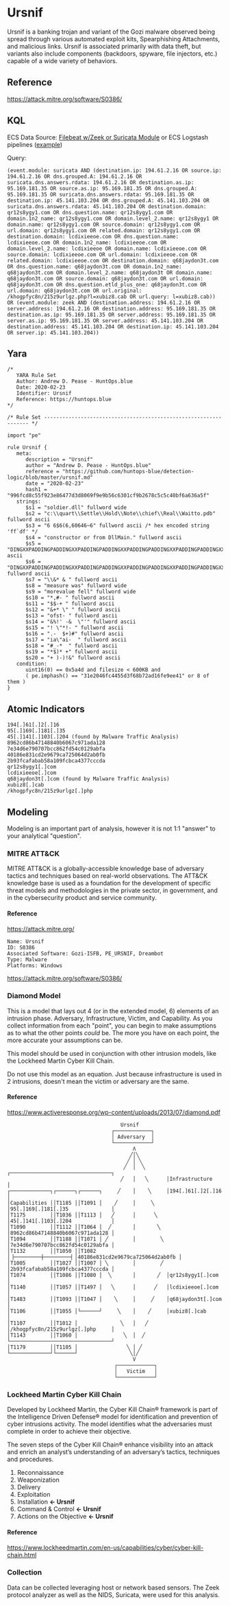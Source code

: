 # Ursnif
Ursnif is a banking trojan and variant of the Gozi malware observed being spread through various automated exploit kits, Spearphishing Attachments, and malicious links. Ursnif is associated primarily with data theft, but variants also include components (backdoors, spyware, file injectors, etc.) capable of a wide variety of behaviors.

## Reference
https://attack.mitre.org/software/S0386/

## KQL
ECS Data Source: [Filebeat w/Zeek or Suricata Module](https://www.elastic.co/beats/filebeat) or ECS Logstash pipelines ([example](https://github.com/rocknsm/rock-dashboards/tree/master/ecs-configuration/logstash/conf.d))

Query:
```
(event.module: suricata AND (destination.ip: 194.61.2.16 OR source.ip: 194.61.2.16 OR dns.grouped.A: 194.61.2.16 OR suricata.dns.answers.rdata: 194.61.2.16 OR destination.as.ip: 95.169.181.35 OR source.as.ip: 95.169.181.35 OR dns.grouped.A: 95.169.181.35 OR suricata.dns.answers.rdata: 95.169.181.35 OR destination.ip: 45.141.103.204 OR dns.grouped.A: 45.141.103.204 OR suricata.dns.answers.rdata: 45.141.103.204 OR destination.domain: qr12s8ygy1.com OR dns.question.name: qr12s8ygy1.com OR domain.1n2_name: qr12s8ygy1.com OR domain.level_2.name: qr12s8ygy1 OR domain.name: qr12s8ygy1.com OR source.domain: qr12s8ygy1.com OR url.domain: qr12s8ygy1.com OR related.domain: qr12s8ygy1.com OR destination.domain: lcdixieeoe.com OR dns.question.name: lcdixieeoe.com OR domain.1n2_name: lcdixieeoe.com OR domain.level_2.name: lcdixieeoe OR domain.name: lcdixieeoe.com OR source.domain: lcdixieeoe.com OR url.domain: lcdixieeoe.com OR related.domain: lcdixieeoe.com OR destination.domain: q68jaydon3t.com OR dns.question.name: q68jaydon3t.com OR domain.1n2_name: q68jaydon3t.com OR domain.level_2.name: q68jaydon3t OR domain.name: q68jaydon3t.com OR source.domain: q68jaydon3t.com OR url.domain: q68jaydon3t.com OR dns.question.etld_plus_one: q68jaydon3t.com OR url.domain: q68jaydon3t.com OR url.original: /khogpfyc8n/215z9urlgz.php?l=xubiz8.cab OR url.query: l=xubiz8.cab)) OR (event.module: zeek AND (destination.address: 194.61.2.16 OR server.address: 194.61.2.16 OR destination.address: 95.169.181.35 OR destination.as.ip: 95.169.181.35 OR server.address: 95.169.181.35 OR server.as.ip: 95.169.181.35 OR server.address: 45.141.103.204 OR destination.address: 45.141.103.204 OR destination.ip: 45.141.103.204 OR server.ip: 45.141.103.204))
```

## Yara
```
/*
   YARA Rule Set
   Author: Andrew D. Pease - HuntOps.blue
   Date: 2020-02-23
   Identifier: Ursnif
   Reference: https://huntops.blue
*/

/* Rule Set ----------------------------------------------------------------- */

import "pe"

rule Ursnif {
   meta:
      description = "Ursnif"
      author = "Andrew D. Pease - HuntOps.blue"
      reference = "https://github.com/huntops-blue/detection-logic/blob/master/ursnif.md"
      date = "2020-02-23"
      hash1 = "996fcd8c55f923e86477d3d8069f9e9b56c6301cf9b2678c5c5c40bf6a636a5f"
   strings:
      $s1 = "soldier.dll" fullword wide
      $s2 = "c:\\quart\\Settle\\Hold\\Note\\chief\\Real\\Waitto.pdb" fullword ascii
      $s3 = "6 6$6(6,60646~6" fullword ascii /* hex encoded string 'ff`df' */
      $s4 = "constructor or from DllMain." fullword ascii
      $s5 = "DINGXXPADDINGPADDINGXXPADDINGPADDINGXXPADDINGPADDINGXXPADDINGPADDINGXXPADDINGPADDINGXXPADDINGPADDINGXXPADDINGPADDINGXXPADDINGPAD" ascii
      $s6 = "DINGXXPADDINGPADDINGXXPADDINGPADDINGXXPADDINGPADDINGXXPADDINGPADDINGXXPADDINGPADDINGXXPADDINGPADDINGXXPADDINGPADDINGXXPADDING" fullword ascii
      $s7 = "\\&* & " fullword ascii
      $s8 = "measure was" fullword wide
      $s9 = "morevalue fell" fullword wide
      $s10 = "*,#- " fullword ascii
      $s11 = "$$-+ " fullword ascii
      $s12 = "&+* \" " fullword ascii
      $s13 = "ofst- " fullword ascii
      $s14 = "&%!' -&  \"'" fullword ascii
      $s15 = "! \"*!- " fullword ascii
      $s16 = ".-  $+)#" fullword ascii
      $s17 = "ia\"ai-  " fullword ascii
      $s18 = "#_-*  " fullword ascii
      $s19 = "*$)* +" fullword ascii
      $s20 = "+ )-)!&" fullword ascii
   condition:
      uint16(0) == 0x5a4d and filesize < 600KB and
      ( pe.imphash() == "31e2046fc4455d3f68b72ad16fe9ee41" or 8 of them )
}
```

## Atomic Indicators
```
194[.]61[.]2[.]16
95[.]169[.]181[.]35
45[.]141[.]103[.]204 (found by Malware Traffic Analysis)
8962cd86b47148840b6067c971ada128
7e34d6e790707bcc862fd54c0129abfa
40186e831cd2e9679ca725064d2ab0fb
2b93fcafabab58a109fcbca4377cccda
qr12s8ygy1[.]com
lcdixieeoe[.]com
q68jaydon3t[.]com (found by Malware Traffic Analysis)
xubiz8[.]cab
/khogpfyc8n/215z9urlgz[.]php
```

## Modeling
Modeling is an important part of analysis, however it is not 1:1 "answer" to your analytical "question".

### MITRE ATT&CK
MITRE ATT&CK is a globally-accessible knowledge base of adversary tactics and techniques based on real-world observations. The ATT&CK knowledge base is used as a foundation for the development of specific threat models and methodologies in the private sector, in government, and in the cybersecurity product and service community.

#### Reference
https://attack.mitre.org/

```
Name: Ursnif
ID: S0386
Associated Software: Gozi-ISFB, PE_URSNIF, Dreambot
Type: Malware
Platforms: Windows
```
https://attack.mitre.org/software/S0386/

### Diamond Model
This is a model that lays out 4 (or in the extended model, 6) elements of an intrusion phase. Adversary, Infrastructure, Victim, and Capability. As you collect information from each "point", you can begin to make assumptions as to what the other points _could_ be. The more you have on each point, the more accurate your assumptions can be.

This model should be used in conjunction with other intrusion models, like the Lockheed Martin Cyber Kill Chain.

Do not use this model as an equation. Just because infrastructure is used in 2 intrusions, doesn't mean the victim or adversary are the same.

#### Reference
https://www.activeresponse.org/wp-content/uploads/2013/07/diamond.pdf

```
                                     Ursnif
                                  ┌────────────┐                                      
                                  │ Adversary  │                                      
                                  └────────────┘                                      
                                         Λ                                             
                                        ╱│╲                                            
                                       ╱ │ ╲                                           
                                      ╱  │  ╲       ┌─────────────────────────────────┐
                                     ╱   │   ╲      │Infrastructure                   │
┌─────────────┐┌──────┐┌──────┐     ╱    │    ╲     │194[.]61[.]2[.]16                │
│Capabilities ││T1185 ││T1091 │    ╱     │     ╲    │95[.]169[.]181[.]35              │
│T1175        ││T1036 ││T1113 │   ╱      │      ╲   │45[.]141[.]103[.]204             │
│T1090        ││T1112 ││T1064 │  ╱       │       ╲  │8962cd86b47148840b6067c971ada128 │
│T1094        ││T1188 ││T1071 │ ╱        │        ╲ │7e34d6e790707bcc862fd54c0129abfa │
│T1132        ││T1050 ││T1082 │▕─────────┼─────────▏│40186e831cd2e9679ca725064d2ab0fb │
│T1005        ││T1027 ││T1007 │ ╲        │        ╱ │2b93fcafabab58a109fcbca4377cccda │
│T1074        ││T1086 ││T1080 │  ╲       │       ╱  │qr12s8ygy1[.]com                 │
│T1140        ││T1057 ││T1497 │   ╲      │      ╱   │lcdixieeoe[.]com                 │
│T1483        ││T1093 ││T1047 │    ╲     │     ╱    │q68jaydon3t[.]com                │
│T1106        ││T1055 │└──────┘     ╲    │    ╱     │xubiz8[.]cab                     │
│T1107        ││T1012 │              ╲   │   ╱      │/khogpfyc8n/215z9urlgz[.]php     │
│T1143        ││T1060 │               ╲  │  ╱       └─────────────────────────────────┘
│T1179        ││T1105 │                ╲ │ ╱                                           
└─────────────┘└──────┘                 ╲│╱                                            
                                         V                                             
                                   ┌────────────┐                                      
                                   │   Victim   │                                      
                                   └────────────┘                   
```

### Lockheed Martin Cyber Kill Chain
Developed by Lockheed Martin, the Cyber Kill Chain® framework is part of the Intelligence Driven Defense® model for identification and prevention of cyber intrusions activity. The model identifies what the adversaries must complete in order to achieve their objective.

The seven steps of the Cyber Kill Chain® enhance visibility into an attack and enrich an analyst’s understanding of an adversary’s tactics, techniques and procedures.

1. Reconnaissance
1. Weaponization
1. Delivery
1. Exploitation
1. Installation **<- Ursnif**
1. Command & Control **<- Ursnif**
1. Actions on the Objective **<- Ursnif**

#### Reference
https://www.lockheedmartin.com/en-us/capabilities/cyber/cyber-kill-chain.html

### Collection
Data can be collected leveraging host or network based sensors. The Zeek protocol analyzer as well as the NIDS, Suricata, were used for this analysis.
